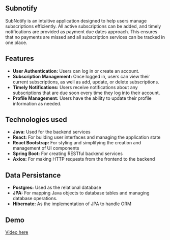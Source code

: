 ## Subnotify

SubNotify is an intuitive application designed to help users manage subscriptions efficiently. All active subscriptions can be added, and timely notifications are provided as payment due dates approach. This ensures that 
no payments are missed and all subscription services can be tracked in one place.

## Features
- **User Authentication:** Users can log in or create an account.
- **Subscription Management:** Once logged in, users can view their current subscriptions, as well as add, update, or delete subscriptions.
- **Timely Notifications:** Users receive notifications about any subscriptions that are due soon every time they log into their account.
- **Profile Management:** Users have the ability to update their profile information as needed.

## Technologies used
- **Java:** Used for the backend services
- **React:** For building user interfaces and managing the application state
- **React Bootstrap:** For styling and simplifying the creation and management of UI components
- **Spring Boot:** For creating RESTful backend services
- **Axios:** For making HTTP requests from the frontend to the backend

## Data Persistance
- **Postgres:** Used as the relational database
- **JPA:** For mapping Java objects to database tables and managing database operations.
- **Hibernate:**  As the implementation of JPA to handle ORM

## Demo
[Video here](https://youtu.be/7rkBHE_Eys4)
  
